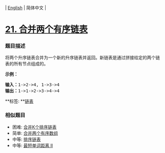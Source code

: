 | [English](README_EN.md) | 简体中文 |

# [21. 合并两个有序链表](https://leetcode-cn.com/problems/merge-two-sorted-lists)
 ### 题目描述
<p>将两个升序链表合并为一个新的升序链表并返回。新链表是通过拼接给定的两个链表的所有节点组成的。&nbsp;</p>

<p><strong>示例：</strong></p>

<pre><strong>输入：</strong>1-&gt;2-&gt;4, 1-&gt;3-&gt;4
<strong>输出：</strong>1-&gt;1-&gt;2-&gt;3-&gt;4-&gt;4
</pre>

**标签:	**[链表](https://leetcode-cn.com/tag/linked-list) 
 ### 相似题目
- 困难:	[合并K个排序链表](https://leetcode-cn.com/problems/merge-k-sorted-lists) 
- 简单:	[合并两个有序数组](https://leetcode-cn.com/problems/merge-sorted-array) 
- 中等:	[排序链表](https://leetcode-cn.com/problems/sort-list) 
- 中等:	[最短单词距离 II](https://leetcode-cn.com/problems/shortest-word-distance-ii) 
